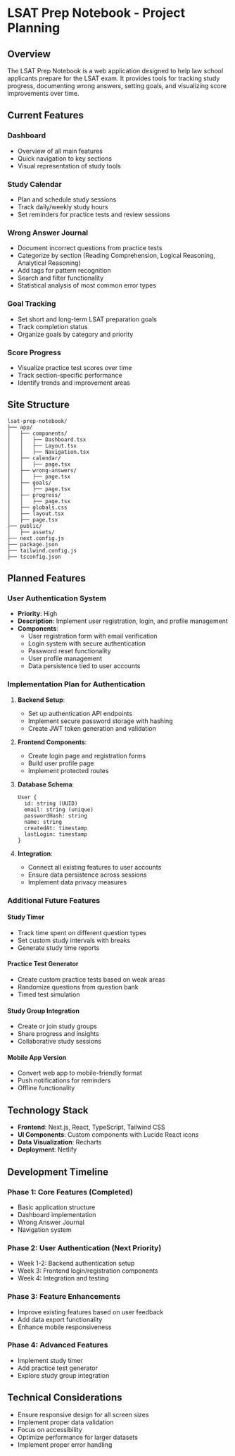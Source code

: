 # LSAT Prep Notebook - Project Planning

## Overview
The LSAT Prep Notebook is a web application designed to help law school applicants prepare for the LSAT exam. It provides tools for tracking study progress, documenting wrong answers, setting goals, and visualizing score improvements over time.

## Current Features

### Dashboard
- Overview of all main features
- Quick navigation to key sections
- Visual representation of study tools

### Study Calendar
- Plan and schedule study sessions
- Track daily/weekly study hours
- Set reminders for practice tests and review sessions

### Wrong Answer Journal
- Document incorrect questions from practice tests
- Categorize by section (Reading Comprehension, Logical Reasoning, Analytical Reasoning)
- Add tags for pattern recognition
- Search and filter functionality
- Statistical analysis of most common error types

### Goal Tracking
- Set short and long-term LSAT preparation goals
- Track completion status
- Organize goals by category and priority

### Score Progress
- Visualize practice test scores over time
- Track section-specific performance
- Identify trends and improvement areas

## Site Structure
```
lsat-prep-notebook/
├── app/
│   ├── components/
│   │   ├── Dashboard.tsx
│   │   ├── Layout.tsx
│   │   ├── Navigation.tsx
│   ├── calendar/
│   │   ├── page.tsx
│   ├── wrong-answers/
│   │   ├── page.tsx
│   ├── goals/
│   │   ├── page.tsx
│   ├── progress/
│   │   ├── page.tsx
│   ├── globals.css
│   ├── layout.tsx
│   ├── page.tsx
├── public/
│   ├── assets/
├── next.config.js
├── package.json
├── tailwind.config.js
├── tsconfig.json
```

## Planned Features

### User Authentication System
- **Priority**: High
- **Description**: Implement user registration, login, and profile management
- **Components**:
  - User registration form with email verification
  - Login system with secure authentication
  - Password reset functionality
  - User profile management
  - Data persistence tied to user accounts

### Implementation Plan for Authentication
1. **Backend Setup**:
   - Set up authentication API endpoints
   - Implement secure password storage with hashing
   - Create JWT token generation and validation

2. **Frontend Components**:
   - Create login page and registration forms
   - Build user profile page
   - Implement protected routes

3. **Database Schema**:
   ```
   User {
     id: string (UUID)
     email: string (unique)
     passwordHash: string
     name: string
     createdAt: timestamp
     lastLogin: timestamp
   }
   ```

4. **Integration**:
   - Connect all existing features to user accounts
   - Ensure data persistence across sessions
   - Implement data privacy measures

### Additional Future Features

#### Study Timer
- Track time spent on different question types
- Set custom study intervals with breaks
- Generate study time reports

#### Practice Test Generator
- Create custom practice tests based on weak areas
- Randomize questions from question bank
- Timed test simulation

#### Study Group Integration
- Create or join study groups
- Share progress and insights
- Collaborative study sessions

#### Mobile App Version
- Convert web app to mobile-friendly format
- Push notifications for reminders
- Offline functionality

## Technology Stack
- **Frontend**: Next.js, React, TypeScript, Tailwind CSS
- **UI Components**: Custom components with Lucide React icons
- **Data Visualization**: Recharts
- **Deployment**: Netlify

## Development Timeline

### Phase 1: Core Features (Completed)
- Basic application structure
- Dashboard implementation
- Wrong Answer Journal
- Navigation system

### Phase 2: User Authentication (Next Priority)
- Week 1-2: Backend authentication setup
- Week 3: Frontend login/registration components
- Week 4: Integration and testing

### Phase 3: Feature Enhancements
- Improve existing features based on user feedback
- Add data export functionality
- Enhance mobile responsiveness

### Phase 4: Advanced Features
- Implement study timer
- Add practice test generator
- Explore study group integration

## Technical Considerations
- Ensure responsive design for all screen sizes
- Implement proper data validation
- Focus on accessibility
- Optimize performance for larger datasets
- Implement proper error handling 